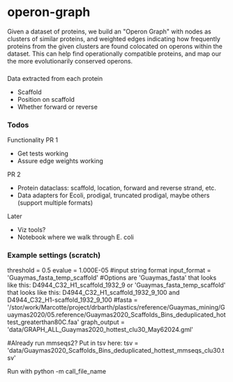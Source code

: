 # operon-graph

Given a dataset of proteins, we build an "Operon Graph" with nodes as clusters of similar proteins, and weighted edges indicating how frequently proteins from the given clusters are found colocated on operons within the dataset. This can help find operationally compatible proteins, and map our the more evolutionarily conserved operons.

###
Data extracted from each protein
- Scaffold
- Position on scaffold
- Whether forward or reverse

### Todos

Functionality
PR 1
- Get tests working
- Assure edge weights working

PR 2
- Protein dataclass: scaffold, location, forward and reverse strand, etc.
- Data adapters for Ecoli, prodigal, truncated prodigal, maybe others (support multiple formats)

Later
- Viz tools?
- Notebook where we walk through E. coli

### Example settings (scratch)
threshold = 0.5
evalue = 1.000E-05
#input string format
input_format = 'Guaymas_fasta_temp_scaffold' #Options are 'Guaymas_fasta' that looks like this: D4944_C32_H1_scaffold_1932_9 or 'Guaymas_fasta_temp_scaffold' that looks like this: D4944_C32_H1_scaffold_1932_9_100 and D4944_C32_H1-scaffold_1932_9_100
#fasta = '/stor/work/Marcotte/project/drbarth/plastics/reference/Guaymas_mining/Guaymas2020/05.reference/Guaymas2020_Scaffolds_Bins_deduplicated_hottest_greaterthan80C.faa'
graph_output = 'data/GRAPH_ALL_Guaymas2020_hottest_clu30_May62024.gml'

#Already run mmseqs2? Put in tsv here: 
tsv = 'data/Guaymas2020_Scaffolds_Bins_deduplicated_hottest_mmseqs_clu30.tsv'

Run with python -m call_file_name
